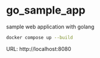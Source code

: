 # go_sample_app

sample web application with golang

```bash
docker compose up --build
```

URL: http://localhost:8080
